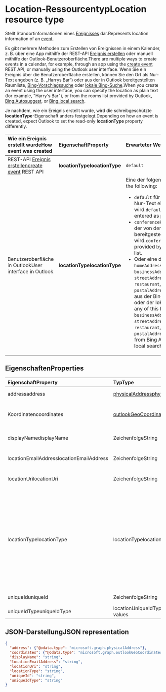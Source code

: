 # <a name="location-resource-type"></a><span data-ttu-id="8e47c-101">Location-Ressourcentyp</span><span class="sxs-lookup"><span data-stu-id="8e47c-101">Location resource type</span></span>

<span data-ttu-id="8e47c-102">Stellt Standortinformationen eines [Ereignisses](event.md) dar.</span><span class="sxs-lookup"><span data-stu-id="8e47c-102">Represents location information of an [event](event.md).</span></span>

<span data-ttu-id="8e47c-103">Es gibt mehrere Methoden zum Erstellen von Ereignissen in einem Kalender, z. B. über eine App mithilfe der REST-API [Ereignis erstellen](../api/user_post_events.md) oder manuell mithilfe der Outlook-Benutzeroberfläche.</span><span class="sxs-lookup"><span data-stu-id="8e47c-103">There are multiple ways to create events in a calendar, for example, through an app using the [create event](../api/user_post_events.md) REST API, or manually using the Outlook user interface.</span></span> <span data-ttu-id="8e47c-104">Wenn Sie ein Ereignis über die Benutzeroberfläche erstellen, können Sie den Ort als Nur-Text angeben (z. B. „Harrys Bar“) oder aus der in Outlook bereitgestellten Raumliste, [Bing-Vorschlagssuche](https://blogs.bing.com/search/2013/02/20/a-look-at-autosuggest/) oder [lokale Bing-Suche](https://blogs.bing.com/search/2010/08/17/local-search-on-m-bing-com/).</span><span class="sxs-lookup"><span data-stu-id="8e47c-104">When you create an event using the user interface, you can specify the location as plain text (for example, "Harry's Bar"), or from the rooms list provided by Outlook, [Bing Autosuggest](https://blogs.bing.com/search/2013/02/20/a-look-at-autosuggest/), or [Bing local search](https://blogs.bing.com/search/2010/08/17/local-search-on-m-bing-com/).</span></span> 

<span data-ttu-id="8e47c-105">Je nachdem, wie ein Ereignis erstellt wurde, wird die schreibgeschützte **locationType**-Eigenschaft anders festgelegt.</span><span class="sxs-lookup"><span data-stu-id="8e47c-105">Depending on how an event is created, expect Outlook to set the read-only **locationType** property differently.</span></span> 

| <span data-ttu-id="8e47c-106">Wie ein Ereignis erstellt wurde</span><span class="sxs-lookup"><span data-stu-id="8e47c-106">How event was created</span></span>  | <span data-ttu-id="8e47c-107">Eigenschaft</span><span class="sxs-lookup"><span data-stu-id="8e47c-107">Property</span></span>   | <span data-ttu-id="8e47c-108">Erwarteter Wert</span><span class="sxs-lookup"><span data-stu-id="8e47c-108">Expected value</span></span> |
|:----------|:-------|:--------------------------------|
| <span data-ttu-id="8e47c-109">REST-API [Ereignis erstellen](../api/user_post_events.md)</span><span class="sxs-lookup"><span data-stu-id="8e47c-109">[create event](../api/user_post_events.md) REST API</span></span> | <span data-ttu-id="8e47c-110">**locationType**</span><span class="sxs-lookup"><span data-stu-id="8e47c-110">**locationType**</span></span> | `default` |
| <span data-ttu-id="8e47c-111">Benutzeroberfläche in Outlook</span><span class="sxs-lookup"><span data-stu-id="8e47c-111">User interface in Outlook</span></span> | <span data-ttu-id="8e47c-112">**locationType**</span><span class="sxs-lookup"><span data-stu-id="8e47c-112">**locationType**</span></span> | <span data-ttu-id="8e47c-113">Eine der folgenden Varianten:</span><span class="sxs-lookup"><span data-stu-id="8e47c-113">One of the following:</span></span> <ul><li><span data-ttu-id="8e47c-114">`default` für einen Ort, der als Nur-Text eingegeben wird.</span><span class="sxs-lookup"><span data-stu-id="8e47c-114">`default` for a location entered as plain text.</span></span></li><li><span data-ttu-id="8e47c-115">`conferenceRoom` für einen Raum, der von der Outlook-Raumliste bereitgestellt wird.</span><span class="sxs-lookup"><span data-stu-id="8e47c-115">`conferenceRoom` for a room provided by the Outlook rooms list.</span></span></li><li><span data-ttu-id="8e47c-116">Oder eine der folgenden Listen – `homeAddress`, `businessAddress`,`geoCoordinates`, `streetAddress`, `hotel`, `restaurant`, `localBusiness`, `postalAddress` – für einen Ort aus der Bing-Vorschlagssuche oder der lokalen Bing-Suche.</span><span class="sxs-lookup"><span data-stu-id="8e47c-116">Or, any of this list - `homeAddress`, `businessAddress`,`geoCoordinates`, `streetAddress`, `hotel`, `restaurant`, `localBusiness`, `postalAddress` - for a location from Bing Autosuggest or Bing local search.</span></span></li></ul> |

## <a name="properties"></a><span data-ttu-id="8e47c-117">Eigenschaften</span><span class="sxs-lookup"><span data-stu-id="8e47c-117">Properties</span></span>
| <span data-ttu-id="8e47c-118">Eigenschaft</span><span class="sxs-lookup"><span data-stu-id="8e47c-118">Property</span></span>  | <span data-ttu-id="8e47c-119">Typ</span><span class="sxs-lookup"><span data-stu-id="8e47c-119">Type</span></span>   | <span data-ttu-id="8e47c-120">Beschreibung</span><span class="sxs-lookup"><span data-stu-id="8e47c-120">Description</span></span>                                                     |
|:----------|:-------|:----------------------------------------------------------------|
| <span data-ttu-id="8e47c-121">address</span><span class="sxs-lookup"><span data-stu-id="8e47c-121">address</span></span> | [<span data-ttu-id="8e47c-122">physicalAddress</span><span class="sxs-lookup"><span data-stu-id="8e47c-122">physicalAddress</span></span>](physicaladdress.md) |<span data-ttu-id="8e47c-123">Die Adresse des Orts.</span><span class="sxs-lookup"><span data-stu-id="8e47c-123">The street address of the location.</span></span> |
| <span data-ttu-id="8e47c-124">Koordinaten</span><span class="sxs-lookup"><span data-stu-id="8e47c-124">coordinates</span></span> | [<span data-ttu-id="8e47c-125">outlookGeoCoordinates</span><span class="sxs-lookup"><span data-stu-id="8e47c-125">outlookGeoCoordinates</span></span>](outlookgeocoordinates.md) | <span data-ttu-id="8e47c-126">Die geografischen Koordinaten und die Erhebung des Orts.</span><span class="sxs-lookup"><span data-stu-id="8e47c-126">The geographic coordinates and elevation of the location.</span></span> |
| <span data-ttu-id="8e47c-127">displayName</span><span class="sxs-lookup"><span data-stu-id="8e47c-127">displayName</span></span>  | <span data-ttu-id="8e47c-128">Zeichenfolge</span><span class="sxs-lookup"><span data-stu-id="8e47c-128">String</span></span> | <span data-ttu-id="8e47c-129">Der Name, der mit dem Ort verknüpft ist</span><span class="sxs-lookup"><span data-stu-id="8e47c-129">The name associated with the location.</span></span>                       |
| <span data-ttu-id="8e47c-130">locationEmailAddress</span><span class="sxs-lookup"><span data-stu-id="8e47c-130">locationEmailAddress</span></span> | <span data-ttu-id="8e47c-131">Zeichenfolge</span><span class="sxs-lookup"><span data-stu-id="8e47c-131">String</span></span> | <span data-ttu-id="8e47c-132">Optionale E-Mail-Adresse des Orts.</span><span class="sxs-lookup"><span data-stu-id="8e47c-132">Optional email address of the location.</span></span>              |
| <span data-ttu-id="8e47c-133">locationUri</span><span class="sxs-lookup"><span data-stu-id="8e47c-133">locationUri</span></span> | <span data-ttu-id="8e47c-134">Zeichenfolge</span><span class="sxs-lookup"><span data-stu-id="8e47c-134">String</span></span> | <span data-ttu-id="8e47c-135">Optionaler URI, der den Ort darstellt.</span><span class="sxs-lookup"><span data-stu-id="8e47c-135">Optional URI representing the location.</span></span> |
| <span data-ttu-id="8e47c-136">locationType</span><span class="sxs-lookup"><span data-stu-id="8e47c-136">locationType</span></span> | <span data-ttu-id="8e47c-137">locationType</span><span class="sxs-lookup"><span data-stu-id="8e47c-137">locationType</span></span> | <span data-ttu-id="8e47c-138">Der Typ des Orts.</span><span class="sxs-lookup"><span data-stu-id="8e47c-138">The type of location.</span></span> <span data-ttu-id="8e47c-139">Mögliche Werte: `default`, `conferenceRoom`, `homeAddress`, `businessAddress`,`geoCoordinates`, `streetAddress`, `hotel`, `restaurant`, `localBusiness`, `postalAddress`.</span><span class="sxs-lookup"><span data-stu-id="8e47c-139">The possible values are `default`, `conferenceRoom`, `homeAddress`, `businessAddress`, `geoCoordinates`, `streetAddress`, `hotel`, `restaurant`, `localBusiness`, `postalAddress`, , or .</span></span> <span data-ttu-id="8e47c-140">Schreibgeschützt.</span><span class="sxs-lookup"><span data-stu-id="8e47c-140">Read-only.</span></span>|
| <span data-ttu-id="8e47c-141">uniqueId</span><span class="sxs-lookup"><span data-stu-id="8e47c-141">uniqueId</span></span> | <span data-ttu-id="8e47c-142">Zeichenfolge</span><span class="sxs-lookup"><span data-stu-id="8e47c-142">String</span></span> | <span data-ttu-id="8e47c-143">Nur für internen Gebrauch.</span><span class="sxs-lookup"><span data-stu-id="8e47c-143">For internal use only.</span></span>|
| <span data-ttu-id="8e47c-144">uniqueIdType</span><span class="sxs-lookup"><span data-stu-id="8e47c-144">uniqueIdType</span></span> | <span data-ttu-id="8e47c-145">locationUniqueIdType</span><span class="sxs-lookup"><span data-stu-id="8e47c-145">locationUniqueIdType values</span></span> | <span data-ttu-id="8e47c-146">Nur für internen Gebrauch.</span><span class="sxs-lookup"><span data-stu-id="8e47c-146">For internal use only.</span></span> |

## <a name="json-representation"></a><span data-ttu-id="8e47c-147">JSON-Darstellung</span><span class="sxs-lookup"><span data-stu-id="8e47c-147">JSON representation</span></span>

<!-- {
  "blockType": "resource",
  "optionalProperties": [

  ],
  "@odata.type": "microsoft.graph.location"
}-->
```json
{
  "address": {"@odata.type": "microsoft.graph.physicalAddress"},
  "coordinates": {"@odata.type": "microsoft.graph.outlookGeoCoordinates"},
  "displayName": "string",
  "locationEmailAddress": "string",
  "locationUri": "string",
  "locationType": "string",
  "uniqueId": "string",
  "uniqueIdType": "string"
}

```


<!-- uuid: 8fcb5dbc-d5aa-4681-8e31-b001d5168d79
2015-10-25 14:57:30 UTC -->
<!-- {
  "type": "#page.annotation",
  "description": "location resource",
  "keywords": "",
  "section": "documentation",
  "tocPath": ""
}-->
